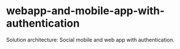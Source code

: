 # webapp-and-mobile-app-with-authentication
Solution architecture: Social mobile and web app with authentication.
